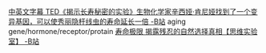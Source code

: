 [中英文字幕 TED《揭示长寿秘密的实验》生物化学家辛西娅·肯尼娅找到了一个变异基因，可以使秀丽隐杆线虫的寿命延长一倍 -B站](https://www.bilibili.com/video/BV1rt411g756/)
	aging gene/hormone/receptor/protain
[寿命极限 揭露残忍的自然选择真相【思维实验室】 -B站](https://www.bilibili.com/video/BV1u64y1Y7KQ)